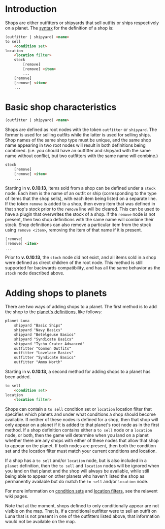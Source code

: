# Introduction

Shops are either outfitters or shipyards that sell outfits or ships respectively on a planet. The [syntax](DataFormat#grammar-specifications) for the definition of a shop is:

```html
(outfitter | shipyard) <name>
to sell
	<condition set>
location
	<location filter>
	stock
		[remove]
		[remove] <item>
		...
	[remove]
	[remove] <item>
	...
```

# Basic shop characteristics

```html
(outfitter | shipyard) <name>
```

Shops are defined as root nodes with the token `outfitter` or `shipyard`. The former is used for selling outfits while the latter is used for selling ships. Shop names of the same shop type must be unique, and the same shop name appearing in two root nodes will result in both definitions being combined. (i.e. you chould have an outfitter and shipyard with the same name without conflict, but two outfitters with the same name will combine.)

```html
stock
	[remove]
	[remove] <item>
	...
```

Starting in **v. 0.10.13**, items sold from a shop can be defined under a `stock` node. Each item is the name of an outfit or ship (corresponding to the type of items that the shop sells), with each item being listed on a separate line. If the token `remove` is added to a shop, then every item that was defined in that shop's stock prior to the `remove` line will be cleared. This can be used to have a plugin that overwrites the stock of a shop. If the `remove` node is not present, then two shop definitions with the same name will combine their stock. Shop definitions can also remove a particular item from the stock using `remove <item>`, removing the item of that name if it is present.

```html
[remove]
[remove] <item>
...
```

Prior to **v. 0.10.13**, the `stock` node did not exist, and all items sold in a shop were defined as direct children of the root node. This method is still supported for backwards compatibility, and has all the same behavior as the `stock` node described above.

# Adding shops to planets

There are two ways of adding shops to a planet. The first method is to add the shop to the [planet's definitions](MapData), like follows:

```html
planet Luna
	shipyard "Basic Ships"
	shipyard "Navy Basics"
	shipyard "Betelgeuse Basics"
	shipyard "Syndicate Basics"
	shipyard "Tycho Crater Advanced"
	outfitter "Common Outfits"
	outfitter "Lovelace Basics"
	outfitter "Syndicate Basics"
	outfitter "Ammo North"
```

Starting in **v. 0.10.13**, a second method for adding shops to a planet has been added.

```html
to sell
	<condition set>
location
	<location filter>
```

Shops can contain a `to sell` condition set or `location` location filter that specifies which planets and under what conditions a shop should become available. If neither of these nodes is defined for a shop, then that shop will only appear on a planet if it is added to that planet's root node as in the first method. If a shop definition contains either a `to sell` node or a `location` node, or both, then the game will determine when you land on a planet whether there are any shops with either of these nodes that allow that shop to appear on the planet. If both nodes are present, then both the condition set and the location filter must match your current conditions and location.

If a shop has a `to sell` and/or `location` node, but is also included in a `planet` definition, then the `to sell` and `location` nodes will be ignored when you land on that planet and the shop will always be available, while still being able to appear on other planets who haven't listed the shop as permanently available but do match the `to sell` and/or `location` node.

For more information on [condition sets](Player-Conditions) and [location filters](LocationFilters), see the relavent wiki pages.

Note that at the moment, shops defined to only conditionally appear are not visible on the map. That is, if a conditional outfitter were to sell an outfit on Luna that is not present in one of the outfitters listed above, that information would not be available on the map.
